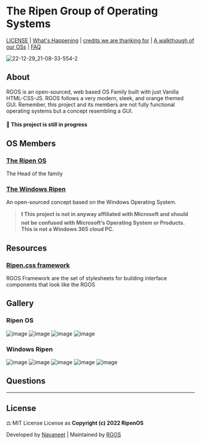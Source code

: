 # The Ripen Group of Operating Systems
 [LICENSE](LICENSE) | [What's Happening](Docs/Changelog.md) | [credits we are thanking for](Docs/Credits.md) | [A walkthough of our OSs](https://github.com/ripenos/ripenos.github.io/#Gallery) | [FAQ](https://github.com/ripenos/ripenos.github.io/#Questions)
 
 ![22-12-29_21-08-33-554-2](https://user-images.githubusercontent.com/120778877/209983105-1a1e190a-a292-4caf-8c7a-3387c6a66e5e.jpg)

## About
 RGOS is an open-sourced, web based OS Family built with just Vanilla HTML-CSS-JS. RGOS follows a very modern, sleek, and orange themed GUI. Remember, this project and its members are not fully functional operating systems but a concept resembling a GUI. 
 #### 🚧 This project is still in progress
 
## OS Members
### [The Ripen OS](https://ripenos.github.io/)
The Head of the family

### [The Windows Ripen](https://ripenos.github.io/WinRipen)
An open-sourced concept based on the Windows Operating System.
 > **❗ This project is not in anyway affiliated with Microsoft and should not be confused with Microsoft’s Operating System or Products. This is not a Windows 365 cloud PC.**

## Resources
### [Ripen.css framework](https://ripenos.github.io/Docs/frameworks/frameworks.html)
RGOS Framework are the set of stylesheets for building interface components that look like the RGOS

## Gallery

### Ripen OS

![image](https://user-images.githubusercontent.com/120778877/209984431-4711d46e-629e-4de9-9f3b-dc8fc88599e7.png)
![image](https://user-images.githubusercontent.com/120778877/209984501-5b7757ab-6c5d-4602-8dbd-e5a53c6288d1.png)
![image](https://user-images.githubusercontent.com/120778877/209984541-79b368cc-4e4c-4aa6-89b2-15f0a9bdf5c4.png)
![image](https://user-images.githubusercontent.com/120778877/209984576-00f545d3-7b20-4e4e-8bfa-93b1807e78f2.png)

### Windows Ripen

![image](https://user-images.githubusercontent.com/120778877/209984719-34726c1d-cb86-4dd7-ba5f-92e7f22c5c12.png)
![image](https://user-images.githubusercontent.com/120778877/209984738-fc5924b3-64b4-41b3-adcd-baafc2aebc86.png)
![image](https://user-images.githubusercontent.com/120778877/209984776-edc118e0-c1ac-425b-ae55-ab86230b2d05.png)
![image](https://user-images.githubusercontent.com/120778877/209984839-4e819a92-ab57-45c9-814c-b0efdce04930.png)
![image](https://user-images.githubusercontent.com/120778877/209984869-8502af6d-be34-4e76-8d2d-e3f75ee5dd8f.png)

## Questions

<hr>

## License
⚖️ MIT License License as **Copyright (c) 2022 RipenOS**

Developed by [Navaneet](https://github.com/navaneet239) | Maintained by [RGOS](https://github.com/ripenos)
